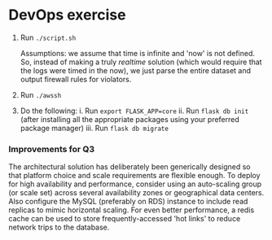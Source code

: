# DevOps exercise

1. Run `./script.sh`

   Assumptions: we assume that time is infinite and 'now' is not defined. So, instead of making a truly _realtime_ solution (which would require that the logs were timed in the now), we just parse the entire dataset and output firewall rules for violators.

2. Run `./awssh`
3. Do the following:
   i. Run `export FLASK_APP=core`
   ii. Run `flask db init` (after installing all the appropriate packages using your preferred package manager)
   iii. Run `flask db migrate`

### Improvements for Q3

The architectural solution has deliberately been generically designed so that platform choice and scale requirements are flexible enough. To deploy for high availability and performance, consider using an auto-scaling group (or scale set) across several availability zones or geographical data centers. Also configure the MySQL (preferably on RDS) instance to include read replicas to mimic horizontal scaling. For even better performance, a redis cache can be used to store frequently-accessed 'hot links' to reduce network trips to the database.
